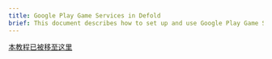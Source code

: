 ```yaml
---
title: Google Play Game Services in Defold
brief: This document describes how to set up and use Google Play Game Services
---
```


[本教程已被移至这里](/extension-gpgs)

